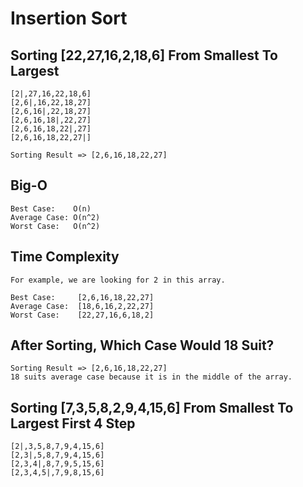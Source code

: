 # Insertion Sort

## Sorting [22,27,16,2,18,6] From Smallest To Largest

    [2|,27,16,22,18,6]
    [2,6|,16,22,18,27]
    [2,6,16|,22,18,27]
    [2,6,16,18|,22,27]
    [2,6,16,18,22|,27]
    [2,6,16,18,22,27|]

    Sorting Result => [2,6,16,18,22,27]

## Big-O

    Best Case:    O(n)
    Average Case: O(n^2) 
    Worst Case:   O(n^2)

## Time Complexity

    For example, we are looking for 2 in this array. 

    Best Case:     [2,6,16,18,22,27]
    Average Case:  [18,6,16,2,22,27]
    Worst Case:    [22,27,16,6,18,2]

## After Sorting, Which Case Would 18 Suit?

    Sorting Result => [2,6,16,18,22,27]
    18 suits average case because it is in the middle of the array.

## Sorting [7,3,5,8,2,9,4,15,6] From Smallest To Largest First 4 Step

    [2|,3,5,8,7,9,4,15,6]
    [2,3|,5,8,7,9,4,15,6]
    [2,3,4|,8,7,9,5,15,6]
    [2,3,4,5|,7,9,8,15,6]